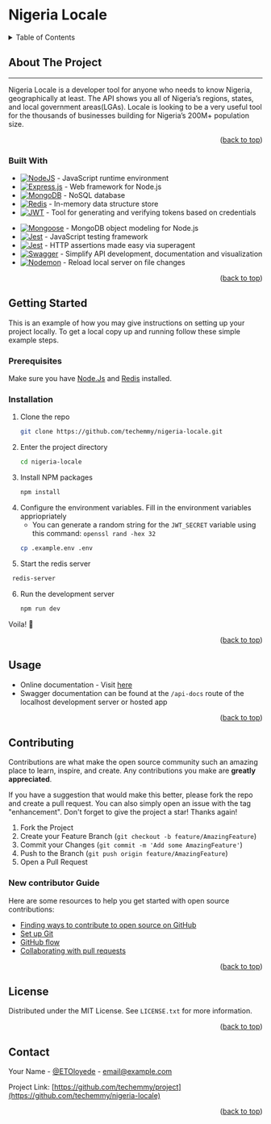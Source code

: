 <a name="readme-top" id="readme-top"></a>
# Nigeria Locale

<!-- TABLE OF CONTENTS -->
<details>
  <summary>Table of Contents</summary>
  <ol>
    <li>
      <a href="#about-the-project">About The Project</a>
      <ul>
        <li><a href="#built-with">Built With</a></li>
      </ul>
    </li>
    <li>
      <a href="#getting-started">Getting Started</a>
      <ul>
        <li><a href="#prerequisites">Prerequisites</a></li>
        <li><a href="#installation">Installation</a></li>
      </ul>
    </li>
    <li><a href="#usage">Usage</a></li>
    <li>
        <a href="#contributing">Contributing</a>
        <ul>
            <li><a href="#new-contributor-guide">New Contributor Guide</a></li>
        </ul>
    </li>
    <li><a href="#license">License</a></li>
    <li><a href="#contact">Contact</a></li>
  </ol>
</details>



<!-- ABOUT THE PROJECT -->
## About The Project
---
Nigeria Locale is a developer tool for anyone who needs to know Nigeria, geographically at least. The API shows you all of Nigeria’s regions, states, and local government areas(LGAs). Locale is looking to be a very useful tool for the thousands of businesses building for Nigeria’s 200M+ population size.

<p align="right">(<a href="#readme-top">back to top</a>)</p>



### Built With

* [![NodeJS](https://img.shields.io/badge/node.js-6DA55F?style=for-the-badge&logo=node.js&logoColor=white)](https://nodejs.org/en/) - JavaScript runtime environment
* [![Express.js](https://img.shields.io/badge/express.js-%23404d59.svg?style=for-the-badge&logo=express&logoColor=%2361DAFB)](https://expressjs.com/) - Web framework for Node.js
* [![MongoDB](https://img.shields.io/badge/MongoDB-%234ea94b.svg?style=for-the-badge&logo=mongodb&logoColor=white)](https://www.mongodb.com/) - NoSQL database
* [![Redis](https://img.shields.io/badge/redis-%23DD0031.svg?style=for-the-badge&logo=redis&logoColor=white)](https://redis.io/) - In-memory data structure store
* [![JWT](https://img.shields.io/badge/JWT-black?style=for-the-badge&logo=JSON%20web%20tokens)](https://jwt.io/) - Tool for generating and verifying tokens based on credentials
- [![Mongoose](https://img.shields.io/badge/Mongoose-%234ea94b.svg?style=for-the-badge&logo=mongoose)](https://mongoosejs.com/) - MongoDB object modeling for Node.js
- [![Jest](https://img.shields.io/badge/-jest-%23C21325?style=for-the-badge&logo=jest&logoColor=white)](https://jestjs.io/) - JavaScript testing framework
- [![Jest](https://img.shields.io/badge/-Supertest-%23C21325?style=for-the-badge)](https://github.com/ladjs/supertest#readme) - HTTP assertions made easy via superagent
- [![Swagger](https://img.shields.io/badge/-Swagger-%23Clojure?style=for-the-badge&logo=swagger&logoColor=white)](https://swagger.io/) - Simplify API development, documentation and visualization
- [![Nodemon](https://img.shields.io/badge/NODEMON-%23323330.svg?style=for-the-badge&logo=nodemon&logoColor=%BBDEAD)](https://nodemon.io/) - Reload local server on file changes


<p align="right">(<a href="#readme-top">back to top</a>)</p>


<!-- GETTING STARTED -->
## Getting Started

This is an example of how you may give instructions on setting up your project locally.
To get a local copy up and running follow these simple example steps.

### Prerequisites
Make sure you have [Node.Js](https://nodejs.org/en) and [Redis](https://redis.io/docs/getting-started/) installed.

### Installation

1. Clone the repo
   ```sh
   git clone https://github.com/techemmy/nigeria-locale.git
   ```
2. Enter the project directory
   ```sh
   cd nigeria-locale
   ```
3. Install NPM packages
   ```sh
   npm install
   ```
4. Configure the environment variables. Fill in the environment variables appriopriately
   - You can generate a random string for the `JWT_SECRET` variable using this command: `openssl rand -hex 32`
   ```sh
   cp .example.env .env
   ```
5. Start the redis server
  ```sh
   redis-server
  ```
6. Run the development server
   ```sh
   npm run dev
   ```
 Voila! 🥳

<p align="right">(<a href="#readme-top">back to top</a>)</p>



<!-- USAGE EXAMPLES -->
## Usage

* Online documentation - Visit [here](https://emmanuel.stoplight.io/docs/nigeria-locale/branches/main/dlhz390kuiehu-nigeria-locale)
* Swagger documentation can be found at the `/api-docs` route of the localhost development server or hosted app

<p align="right">(<a href="#readme-top">back to top</a>)</p>

<!-- CONTRIBUTING -->
## Contributing

Contributions are what make the open source community such an amazing place to learn, inspire, and create. Any contributions you make are **greatly appreciated**.

If you have a suggestion that would make this better, please fork the repo and create a pull request. You can also simply open an issue with the tag "enhancement".
Don't forget to give the project a star! Thanks again!

1. Fork the Project
2. Create your Feature Branch (`git checkout -b feature/AmazingFeature`)
3. Commit your Changes (`git commit -m 'Add some AmazingFeature'`)
4. Push to the Branch (`git push origin feature/AmazingFeature`)
5. Open a Pull Request

### New contributor Guide

Here are some resources to help you get started with open source contributions:

- [Finding ways to contribute to open source on GitHub](https://docs.github.com/en/get-started/exploring-projects-on-github/finding-ways-to-contribute-to-open-source-on-github)
- [Set up Git](https://docs.github.com/en/get-started/quickstart/set-up-git)
- [GitHub flow](https://docs.github.com/en/get-started/quickstart/github-flow)
- [Collaborating with pull requests](https://docs.github.com/en/github/collaborating-with-pull-requests)

<p align="right">(<a href="#readme-top">back to top</a>)</p>



<!-- LICENSE -->
## License

Distributed under the MIT License. See `LICENSE.txt` for more information.

<p align="right">(<a href="#readme-top">back to top</a>)</p>



<!-- CONTACT -->
## Contact

Your Name - [@ETOloyede](https://twitter.com/ETOloyede) - email@example.com

Project Link: [https://github.com/techemmy/project](https://github.com/techemmy/nigeria-locale)

<p align="right">(<a href="#readme-top">back to top</a>)</p>
